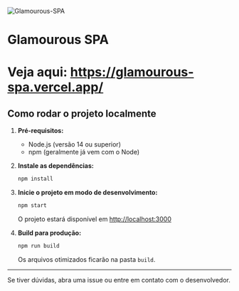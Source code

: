 ![Glamourous-SPA](https://i.imgur.com/pyFeFEX.png)

# Glamourous SPA

# Veja aqui: https://glamourous-spa.vercel.app/

## Como rodar o projeto localmente

1. **Pré-requisitos:**
   - Node.js (versão 14 ou superior)
   - npm (geralmente já vem com o Node)

2. **Instale as dependências:**
   ```bash
   npm install
   ```

3. **Inicie o projeto em modo de desenvolvimento:**
   ```bash
   npm start
   ```
   O projeto estará disponível em [http://localhost:3000](http://localhost:3000)

4. **Build para produção:**
   ```bash
   npm run build
   ```
   Os arquivos otimizados ficarão na pasta `build`.

---

Se tiver dúvidas, abra uma issue ou entre em contato com o desenvolvedor.
